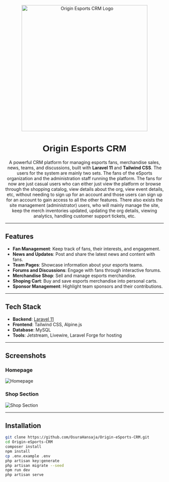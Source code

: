 <p align="center"><a href="https://github.com/OsuraHansaja/Origin-eSports-CRM" target="_blank"><img src="https://github.com/OsuraHansaja/Origin-eSports-CRM/path-to-your-logo.png" width="400" alt="Origin Esports CRM Logo"></a></p>

<h1 align="center" style="font-family: 'Orbitron', sans-serif;">Origin Esports CRM</h1>

<p align="center">
  A powerful CRM platform for managing esports fans, merchandise sales, news, teams, and discussions, built with <b>Laravel 11</b> and <b>Tailwind CSS</b>.
    The users for the system are mainly two sets. The fans of the eSports organization and the 
administration staff running the platform. 
The fans for now are just casual users who can either just view the platform or browse through the 
shopping catalog, view details about the org, view event details, etc, without needing to sign up 
for an account and those users can sign up for an account to gain access to all the other features. 
There also exists the site management (administrator) users, who will mainly manage the site, keep 
the merch inventories updated, updating the org details, viewing analytics, handling customer 
support tickets, etc.
</p>

---

## Features

- **Fan Management**: Keep track of fans, their interests, and engagement.
- **News and Updates**: Post and share the latest news and content with fans.
- **Team Pages**: Showcase information about your esports teams.
- **Forums and Discussions**: Engage with fans through interactive forums.
- **Merchandise Shop**: Sell and manage esports merchandise.
- **Shoping Cart**: Buy and save esports merchandise into personal carts.
- **Sponsor Management**: Highlight team sponsors and their contributions.

---

## Tech Stack

- **Backend**: [Laravel 11](https://laravel.com/)
- **Frontend**: Tailwind CSS, Alpine.js
- **Database**: MySQL
- **Tools**: Jetstream, Livewire, Laravel Forge for hosting

---

## Screenshots

### Homepage
![Homepage](https://github.com/OsuraHansaja/Origin-eSports-CRM/path-to-your-screenshot1.png)

### Shop Section
![Shop Section](https://github.com/OsuraHansaja/Origin-eSports-CRM/path-to-your-screenshot2.png)

---

## Installation

```bash
git clone https://github.com/OsuraHansaja/Origin-eSports-CRM.git
cd Origin-eSports-CRM
composer install
npm install
cp .env.example .env
php artisan key:generate
php artisan migrate --seed
npm run dev
php artisan serve

